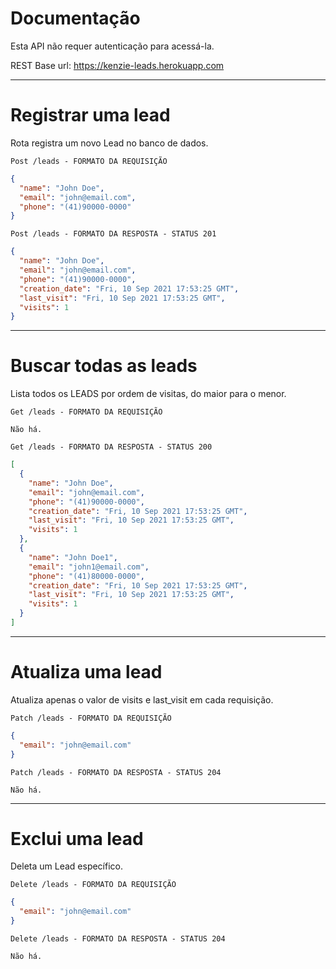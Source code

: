 # Documentação

Esta API não requer autenticação para acessá-la.

REST
Base url: https://kenzie-leads.herokuapp.com

---

# Registrar uma lead

Rota registra um novo Lead no banco de dados.

`Post /leads - FORMATO DA REQUISIÇÃO`

```json
{
  "name": "John Doe",
  "email": "john@email.com",
  "phone": "(41)90000-0000"
}
```

`Post /leads - FORMATO DA RESPOSTA - STATUS 201`

```json
{
  "name": "John Doe",
  "email": "john@email.com",
  "phone": "(41)90000-0000",
  "creation_date": "Fri, 10 Sep 2021 17:53:25 GMT",
  "last_visit": "Fri, 10 Sep 2021 17:53:25 GMT",
  "visits": 1
}
```

---

# Buscar todas as leads

Lista todos os LEADS por ordem de visitas, do maior para o menor.

`Get /leads - FORMATO DA REQUISIÇÃO`

`Não há.`

`Get /leads - FORMATO DA RESPOSTA - STATUS 200`

```json
[
  {
    "name": "John Doe",
    "email": "john@email.com",
    "phone": "(41)90000-0000",
    "creation_date": "Fri, 10 Sep 2021 17:53:25 GMT",
    "last_visit": "Fri, 10 Sep 2021 17:53:25 GMT",
    "visits": 1
  },
  {
    "name": "John Doe1",
    "email": "john1@email.com",
    "phone": "(41)80000-0000",
    "creation_date": "Fri, 10 Sep 2021 17:53:25 GMT",
    "last_visit": "Fri, 10 Sep 2021 17:53:25 GMT",
    "visits": 1
  }
]
```

---

# Atualiza uma lead

Atualiza apenas o valor de visits e last_visit em cada requisição.

`Patch /leads - FORMATO DA REQUISIÇÃO`

```json
{
  "email": "john@email.com"
}
```

`Patch /leads - FORMATO DA RESPOSTA - STATUS 204`

`Não há.`

---

# Exclui uma lead

Deleta um Lead específico.

`Delete /leads - FORMATO DA REQUISIÇÃO`

```json
{
  "email": "john@email.com"
}
```

`Delete /leads - FORMATO DA RESPOSTA - STATUS 204`

`Não há.`
